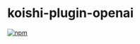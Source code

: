 # koishi-plugin-openai

[![npm](https://img.shields.io/npm/v/koishi-plugin-openai?style=flat-square)](https://www.npmjs.com/package/koishi-plugin-openai)


